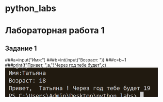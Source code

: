# python_labs

# Лабораторная работа 1
## Задание 1
###a=input("Имя:")
###b=int(input("Возраст: "))
###c=b+1
###print(f"Привет, ",a,"! Через год тебе будет",c)
![alt text](image/01.png)




